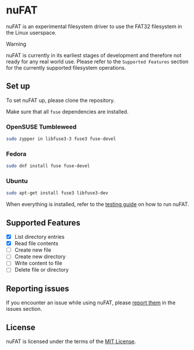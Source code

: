 # nuFAT

nuFAT is an experimental filesystem driver to use the FAT32 filesystem in the Linux userspace.

> [!Warning]
> nuFAT is currently in its earliest stages of development and therefore not ready for any real world use.
> Please refer to the `Supported Features` section for the currently supported filesystem operations.

## Set up

To set nuFAT up, please clone the repository.

Make sure that all `fuse` dependencies are installed.

### OpenSUSE Tumbleweed

```sh
sudo zypper in libfuse3-3 fuse3 fuse-devel 
```

### Fedora

```sh
sudo dnf install fuse fuse-devel
```

### Ubuntu

```sh
sudo apt-get install fuse3 libfuse3-dev
```

When everything is installed, refer to the [testing guide](./docs/testing.md) on how to run nuFAT.

## Supported Features

- [x] List directory entries
- [x] Read file contents
- [ ] Create new file
- [ ] Create new directory
- [ ] Write content to file
- [ ] Delete file or directory

## Reporting issues

If you encounter an issue while using nuFAT, please [report them](https://github.com/ByteOtter/nuFAT/issues) in the issues section.

## License

nuFAT is licensed under the terms of the [MIT License](./LICENSE).
